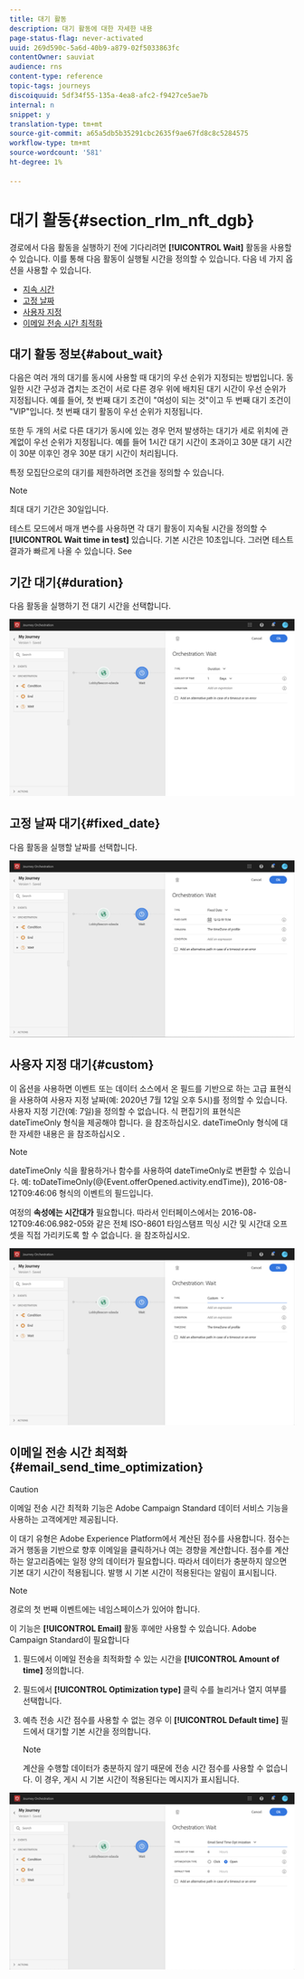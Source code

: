 ```yaml
---
title: 대기 활동
description: 대기 활동에 대한 자세한 내용
page-status-flag: never-activated
uuid: 269d590c-5a6d-40b9-a879-02f5033863fc
contentOwner: sauviat
audience: rns
content-type: reference
topic-tags: journeys
discoiquuid: 5df34f55-135a-4ea8-afc2-f9427ce5ae7b
internal: n
snippet: y
translation-type: tm+mt
source-git-commit: a65a5db5b35291cbc2635f9ae67fd8c8c5284575
workflow-type: tm+mt
source-wordcount: '581'
ht-degree: 1%

---
```



# 대기 활동{#section_rlm_nft_dgb}

경로에서 다음 활동을 실행하기 전에 기다리려면 **[!UICONTROL Wait]** 활동을 사용할 수 있습니다. 이를 통해 다음 활동이 실행될 시간을 정의할 수 있습니다. 다음 네 가지 옵션을 사용할 수 있습니다.

* [지속 시간](#duration)
* [고정 날짜](#fixed_date)
* [사용자 지정](#custom)
* [이메일 전송 시간 최적화](#email_send_time_optimization)

## 대기 활동 정보{#about_wait}

다음은 여러 개의 대기를 동시에 사용할 때 대기의 우선 순위가 지정되는 방법입니다. 동일한 시간 구성과 겹치는 조건이 서로 다른 경우 위에 배치된 대기 시간이 우선 순위가 지정됩니다. 예를 들어, 첫 번째 대기 조건이 &quot;여성이 되는 것&quot;이고 두 번째 대기 조건이 &quot;VIP&quot;입니다. 첫 번째 대기 활동이 우선 순위가 지정됩니다.

또한 두 개의 서로 다른 대기가 동시에 있는 경우 먼저 발생하는 대기가 세로 위치에 관계없이 우선 순위가 지정됩니다. 예를 들어 1시간 대기 시간이 초과이고 30분 대기 시간이 30분 이후인 경우 30분 대기 시간이 처리됩니다.

특정 모집단으로의 대기를 제한하려면 조건을 정의할 수 있습니다.

>[!NOTE]
>
>최대 대기 기간은 30일입니다.
>
>테스트 모드에서 매개 변수를 사용하면 각 대기 활동이 지속될 시간을 정의할 수 **[!UICONTROL Wait time in test]** 있습니다. 기본 시간은 10초입니다. 그러면 테스트 결과가 빠르게 나올 수 있습니다. See [](../building-journeys/testing-the-journey.md)

## 기간 대기{#duration}

다음 활동을 실행하기 전 대기 시간을 선택합니다.

![](../assets/journey55.png)

## 고정 날짜 대기{#fixed_date}

다음 활동을 실행할 날짜를 선택합니다.

![](../assets/journey56.png)

## 사용자 지정 대기{#custom}

이 옵션을 사용하면 이벤트 또는 데이터 소스에서 온 필드를 기반으로 하는 고급 표현식을 사용하여 사용자 지정 날짜(예: 2020년 7월 12일 오후 5시)를 정의할 수 있습니다. 사용자 지정 기간(예: 7일)을 정의할 수 없습니다. 식 편집기의 표현식은 dateTimeOnly 형식을 제공해야 합니다. [](../expression/expressionadvanced.md)을 참조하십시오. dateTimeOnly 형식에 대한 자세한 내용은 을 참조하십시오 [](../expression/data-types.md).

>[!NOTE]
>
>dateTimeOnly 식을 활용하거나 함수를 사용하여 dateTimeOnly로 변환할 수 있습니다. 예: toDateTimeOnly(@{Event.offerOpened.activity.endTime}), 2016-08-12T09:46:06 형식의 이벤트의 필드입니다.
>
>여정의 **속성에는 시간대가** 필요합니다. 따라서 인터페이스에서는 2016-08-12T09:46:06.982-05와 같은 전체 ISO-8601 타임스탬프 믹싱 시간 및 시간대 오프셋을 직접 가리키도록 할 수 없습니다. [](../building-journeys/timezone-management.md)을 참조하십시오.

![](../assets/journey57.png)

## 이메일 전송 시간 최적화{#email_send_time_optimization}

>[!CAUTION]
>
>이메일 전송 시간 최적화 기능은 Adobe Campaign Standard 데이터 서비스 기능을 사용하는 고객에게만 제공됩니다.

이 대기 유형은 Adobe Experience Platform에서 계산된 점수를 사용합니다. 점수는 과거 행동을 기반으로 향후 이메일을 클릭하거나 여는 경향을 계산합니다. 점수를 계산하는 알고리즘에는 일정 양의 데이터가 필요합니다. 따라서 데이터가 충분하지 않으면 기본 대기 시간이 적용됩니다. 발행 시 기본 시간이 적용된다는 알림이 표시됩니다.

>[!NOTE]
>
>경로의 첫 번째 이벤트에는 네임스페이스가 있어야 합니다.
>
>이 기능은 **[!UICONTROL Email]** 활동 후에만 사용할 수 있습니다. Adobe Campaign Standard이 필요합니다

1. 필드에서 이메일 전송을 최적화할 수 있는 시간을 **[!UICONTROL Amount of time]** 정의합니다.
1. 필드에서 **[!UICONTROL Optimization type]** 클릭 수를 늘리거나 열지 여부를 선택합니다.
1. 예측 전송 시간 점수를 사용할 수 없는 경우 이 **[!UICONTROL Default time]** 필드에서 대기할 기본 시간을 정의합니다.

   >[!NOTE]
   >
   >계산을 수행할 데이터가 충분하지 않기 때문에 전송 시간 점수를 사용할 수 없습니다. 이 경우, 게시 시 기본 시간이 적용된다는 메시지가 표시됩니다.

![](../assets/journey57bis.png)
